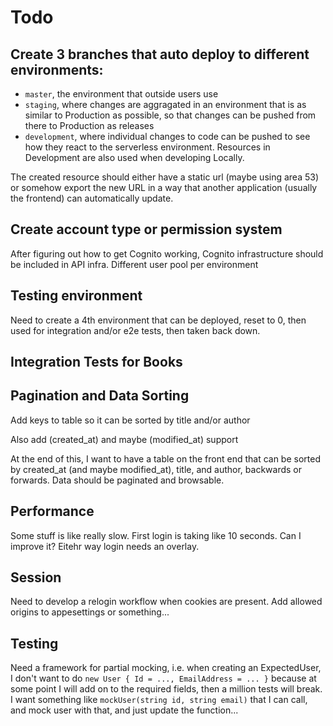 # Todo
## Create 3 branches that auto deploy to different environments:
  - `master`, the environment that outside users use
  - `staging`, where changes are aggragated in an environment that is as similar to Production as possible, so that changes can be pushed from there to Production as releases
  - `development`, where individual changes to code can be pushed to see how they react to the serverless environment. Resources in Development are also used when developing Locally.

The created resource should either have a static url (maybe using area 53) or somehow export the new URL in a way that another application (usually the frontend) can automatically update.

## Create account type or permission system

After figuring out how to get Cognito working, Cognito infrastructure should be included in API infra. Different user pool per environment

## Testing environment

Need to create a 4th environment that can be deployed, reset to 0, then used for integration and/or e2e tests, then taken back down.

## Integration Tests for Books

## Pagination and Data Sorting    

Add keys to table so it can be sorted by title and/or author

Also add (created_at) and maybe (modified_at) support

At the end of this, I want to have a table on the front end that can be sorted by created_at (and maybe modified_at), title, and author, backwards or forwards. Data should be paginated and browsable.

## Performance

Some stuff is like really slow. First login is taking like 10 seconds. Can I improve it? Eitehr way login needs an overlay.

## Session

Need to develop a relogin workflow when cookies are present.
Add allowed origins to appesettings or something...

## Testing

Need a framework for partial mocking, i.e. when creating an ExpectedUser, I don't want to do `new User { Id = ..., EmailAddress = ... }` because at some point I will add on to the required fields, then a million tests will break. I want something like `mockUser(string id, string email)` that I can call, and mock user with that, and just update the function...